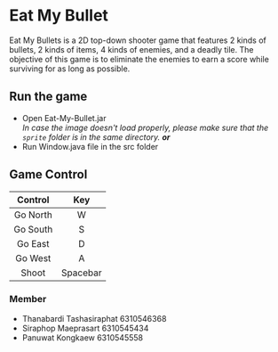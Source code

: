# Eat My Bullet

Eat My Bullets is a 2D top-down shooter game that features 2 kinds of bullets, 2 kinds of items, 4 kinds of enemies, and a deadly tile. The objective of this game is to eliminate the enemies to earn a score while surviving for as long as possible.

## Run the game
- Open Eat-My-Bullet.jar    
  *In case the image doesn't load properly, please make sure that the `sprite` folder is in the same directory.*
***or***
- Run Window.java file in the src folder

## Game Control

| **Control** |  **Key** |
|:-----------:|:--------:|
| Go North    |     W    |
| Go South    |     S    |
| Go East     |     D    |
| Go West     |     A    |
| Shoot       | Spacebar |

### Member
- Thanabardi Tashasiraphat 6310546368
- Siraphop Maeprasart 6310545434
- Panuwat Kongkaew 6310545558